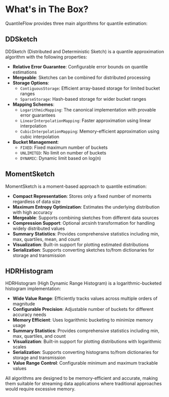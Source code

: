 # What's in The Box?

QuantileFlow provides three main algorithms for quantile estimation:

## DDSketch

DDSketch (Distributed and Deterministic Sketch) is a quantile approximation algorithm with the following properties:

- **Relative Error Guarantee**: Configurable error bounds on quantile estimations
- **Mergeable**: Sketches can be combined for distributed processing
- **Storage Options**:
  - `ContiguousStorage`: Efficient array-based storage for limited bucket ranges
  - `SparseStorage`: Hash-based storage for wider bucket ranges
- **Mapping Schemes**:
  - `LogarithmicMapping`: The canonical implementation with provable error guarantees
  - `LinearInterpolationMapping`: Faster approximation using linear interpolation
  - `CubicInterpolationMapping`: Memory-efficient approximation using cubic interpolation
- **Bucket Management**:
  - `FIXED`: Fixed maximum number of buckets
  - `UNLIMITED`: No limit on number of buckets
  - `DYNAMIC`: Dynamic limit based on log(n)

## MomentSketch

MomentSketch is a moment-based approach to quantile estimation:

- **Compact Representation**: Stores only a fixed number of moments regardless of data size
- **Maximum Entropy Optimization**: Estimates the underlying distribution with high accuracy
- **Mergeable**: Supports combining sketches from different data sources
- **Compression Support**: Optional arcsinh transformation for handling widely distributed values
- **Summary Statistics**: Provides comprehensive statistics including min, max, quartiles, mean, and count
- **Visualization**: Built-in support for plotting estimated distributions
- **Serialization**: Supports converting sketches to/from dictionaries for storage and transmission

## HDRHistogram

HDRHistogram (High Dynamic Range Histogram) is a logarithmic-bucketed histogram implementation:

- **Wide Value Range**: Efficiently tracks values across multiple orders of magnitude
- **Configurable Precision**: Adjustable number of buckets for different accuracy needs
- **Memory Efficient**: Uses logarithmic bucketing to minimize memory usage
- **Summary Statistics**: Provides comprehensive statistics including min, max, quartiles, and count
- **Visualization**: Built-in support for plotting distributions with logarithmic scales
- **Serialization**: Supports converting histograms to/from dictionaries for storage and transmission
- **Value Range Control**: Configurable minimum and maximum trackable values

All algorithms are designed to be memory-efficient and accurate, making them suitable for streaming data applications where traditional approaches would require excessive memory.